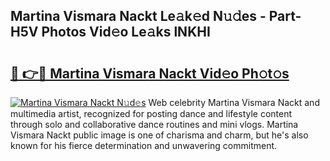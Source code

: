 ## Martina Vismara Nackt Le𝚊k𝚎d N𝚞𝚍es - Part-H5V Photos Vid𝚎o Le𝚊ks lNKHI

# <h2><a href="http://fb72fu.evod.top/?m=Martina+Vismara+Nackt">🔗 👉🔴 Martina Vismara Nackt Vid𝚎o Ph𝚘t𝚘s</a></h2>

[![Martina Vismara Nackt N𝚞d𝚎s](https://i.imgur.com/8V9OHl7.gif)](http://fb72fu.evod.top/?m=Martina+Vismara+Nackt)
Web celebrity Martina Vismara Nackt and multimedia artist, recognized for posting dance and lifestyle content through solo and collaborative dance routines and mini vlogs. Martina Vismara Nackt public image is one of charisma and charm, but he's also known for his fierce determination and unwavering commitment. 
